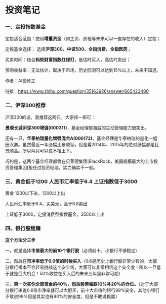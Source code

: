 # 投资笔记

### 一、定投指数基金

定投适合范围：使用**增量资金**（如工资、房租等未来可以一直存在的收入）定投；

定投基金选择： 选择**沪深300、中证500、全指消费、全指医药**；

买卖时间：结合**蚂蚁财富指数红绿灯**，低估时买入，高估时卖出；

预期收益率：无法估计，取决于市场。历史回测可以达到15%以上，未来不知道。

作者：AI搬砖工

链接：https://www.zhihu.com/question/35163926/answer/665423480

### 二、沪深300推荐

沪深300的话，我推荐这两只，大家择一即可：

**景顺长城沪深300增强(000311)**，基金经理黎海威的主动管理能力很突出。

还有一只，**华泰柏瑞量化增强混合A(000172)**，基金经理是华泰柏瑞的量化一姐田汉卿。虽然最近一年涨幅比景顺低，但是看2014年、2015年的绝对涨幅都是比景顺高。所以两只可以说不相上下。

巧的是，这两个基金经理都曾在贝莱德集团(BlackRock，美国规模最大的上市投资管理集团)担任过投资经理。实力确实不一般。

### 三、黄金低于1200 人民币汇率低于6.4 上证指数低于3000

黄金 1200以下进，1300以上出

人民币汇率低于6.4，买美元，高于6.8卖出

上证低于3000，定投消费型指数基金，3500以上出

### 四、银行股稳赚

**这个方法分三步**

一，就是选择**市值最大的前10个银行股**（必须前十，小银行不够稳定）

二，然后在**市净率低于0.6倍的时候买入**（0.6是历史上银行股非常少有的，大部分银行根本不会轻易挑战这个安全线，大家可以非常相信这个安全度！所以一旦低于就是巨大机会！50%收益在买入后的未来三年里非常可期）

三，**第一次买你全部资金的40%，然后股票每跌10%补20%的仓位。**（对于大部分银行来说0.6倍市净率就可以大胆买，前十大市值的银行99%安全，其他小银行不敢说99%但是其实也有90%的安全度，但是不敢说稳赢）